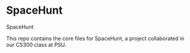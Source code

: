 # SpaceHunt
 SpaceHunt

 This repo contains the core files for SpaceHunt, a project collaborated in our CS300 class at PSU.
